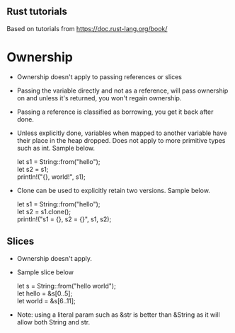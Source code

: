## Rust tutorials
Based on tutorials from https://doc.rust-lang.org/book/ 

# Ownership
* Ownership doesn't apply to passing references or slices
* Passing the variable directly and not as a reference, will pass ownership on and unless it's returned, you won't regain ownership.
*  Passing a reference is classified as borrowing, you get it back after done.
* Unless explicitly done, variables when mapped to another variable have their place in the heap dropped. Does not apply to more primitive types such as int. Sample below.

    let s1 = String::from("hello");
    <br/>let s2 = s1; 
    <br/>println!("{}, world!", s1);

* Clone can be used to explicitly retain two versions. Sample below.

    let s1 = String::from("hello");
    <br/>let s2 = s1.clone();
    <br/>println!("s1 = {}, s2 = {}", s1, s2);

## Slices
* Ownership doesn't apply. 
* Sample slice below

     let s = String::from("hello world");  <br/>let hello = &s[0..5];<br/>let world = &s[6..11];

* Note: using a literal param such as &str is better than &String as it will allow both String and str.
 
 